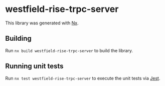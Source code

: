 # westfield-rise-trpc-server

This library was generated with [Nx](https://nx.dev).

## Building

Run `nx build westfield-rise-trpc-server` to build the library.

## Running unit tests

Run `nx test westfield-rise-trpc-server` to execute the unit tests via [Jest](https://jestjs.io).
